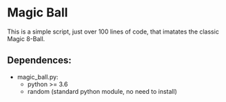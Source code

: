 # Magic Ball

This is a simple script, just over 100 lines of code, that imatates the classic Magic 8-Ball.

## Dependences:
- magic_ball.py:
  - python >= 3.6
  - random (standard python module, no need to install)
